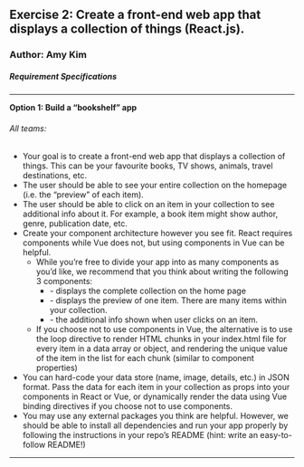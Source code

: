 ## Exercise 2: Create a front-end web app that displays a collection of things (React.js).
### Author: Amy Kim 

##### Requirement Specifications
---
**Option 1: Build a “bookshelf” app** 
###### All teams:
* Your goal is to create a front-end web app that displays a collection of things. This can be your favourite books, TV shows, animals, travel destinations, etc.
* The user should be able to see your entire collection on the homepage (i.e. the “preview” of each item).
* The user should be able to click on an item in your collection to see additional info about it. For example, a book item might show author, genre, publication date, etc.
* Create your component architecture however you see fit. React requires components while Vue does not, but using components in Vue can be helpful.
    * While you’re free to divide your app into as many components as you’d like, we recommend that you think about writing the following 3 components:
        * <Collection /> - displays the complete collection on the home page
        * <Item /> - displays the preview of one item. There are many items within your collection.
        * <ItemDetail /> - the additional info shown when user clicks on an item.
    * If you choose not to use components in Vue, the alternative is to use the loop directive to render HTML chunks in your index.html file for every item in a data array or object, and rendering the unique value of the item in the list for each chunk (similar to component properties)
* You can hard-code your data store (name, image, details, etc.) in JSON format. Pass the data for each item in your collection as props into your components in React or Vue, or dynamically render the data using Vue binding directives if you choose not to use components.
* You may use any external packages you think are helpful. However, we should be able to install all dependencies and run your app properly by following the instructions in your repo’s README (hint: write an easy-to-follow README!)
---
